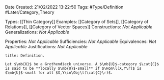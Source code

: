 <div class="topSpace"></div>

Date Created: 21/02/2022 13:22:50
Tags: #Type/Definition #Later/Category_Theory

Types: [[Thin Category]]
Examples: [[Category of Sets]], [[Category of Relations]], [[Category of Vector Spaces]]
Constructions: _Not Applicable_
Generalizations: _Not Applicable_

Properties: _Not Applicable_
Sufficiencies: _Not Applicable_
Equivalences: _Not Applicable_
Justifications: _Not Applicable_

``` ad-Definition
title: Definition.

Let $\mb{U}$ be a Grothendieck universe. A $\mb{U}$-category $\cat{C}$ is said to be **locally $\mb{U}$-small** if $\Hom\l(X,Y\r)$ is $\mb{U}$-small for all $X,Y\in\Obj\l(\cat{C}\r)$.
